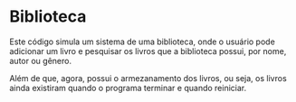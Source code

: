 # Biblioteca

<p>Este código simula um sistema de uma biblioteca, onde o usuário pode
adicionar um livro e pesquisar os livros que a biblioteca possui,
por nome, autor ou gênero.</p>
<p>Além de que, agora, possui o armezanamento dos livros, ou seja, os livros ainda existiram quando o programa terminar e quando reiniciar.</p>
